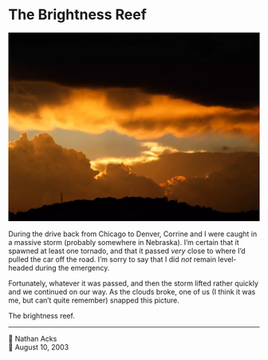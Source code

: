 # The Brightness Reef

![An orange sunset sandwiched between dark storm clouds and the silhouette of a nearby hill](assets/22531e3f5e20f91efcfb6b28e089831b.webp)

During the drive back from Chicago to Denver, Corrine and I were caught in a massive storm (probably somewhere in Nebraska). I’m certain that it spawned at least one tornado, and that it passed *very* close to where I’d pulled the car off the road. I’m sorry to say that I did *not* remain level-headed during the emergency.

Fortunately, whatever it was passed, and then the storm lifted rather quickly and we continued on our way. As the clouds broke, one of us (I think it was me, but can’t quite remember) snapped this picture.

The brightness reef.

- - - -

👤 Nathan Acks  
📅 August 10, 2003

